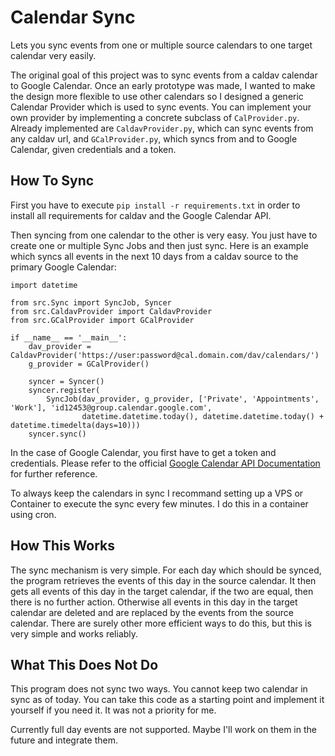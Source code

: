 # Calendar Sync

Lets you sync events from one or multiple source calendars to one target calendar very easily.

The original goal of this project was to sync events from a caldav calendar to Google Calendar. Once an early prototype was made, I wanted to make the design more flexible to use other calendars so I designed a generic Calendar Provider which is used to sync events. You can implement your own provider by implementing a concrete subclass of `CalProvider.py`. Already implemented are `CaldavProvider.py`, which can sync events from any caldav url, and `GCalProvider.py`, which syncs from and to Google Calendar, given credentials and a token.

## How To Sync
First you have to execute `pip install -r requirements.txt` in order to install all requirements for caldav and the Google Calendar API.

Then syncing from one calendar to the other is very easy. You just have to create one or multiple Sync Jobs and then just sync.
Here is an example which syncs all events in the next 10 days from a caldav source to the primary Google Calendar:
```python3
import datetime

from src.Sync import SyncJob, Syncer
from src.CaldavProvider import CaldavProvider
from src.GCalProvider import GCalProvider

if __name__ == '__main__':
    dav_provider = CaldavProvider('https://user:password@cal.domain.com/dav/calendars/')
    g_provider = GCalProvider()

    syncer = Syncer()
    syncer.register(
        SyncJob(dav_provider, g_provider, ['Private', 'Appointments', 'Work'], 'id12453@group.calendar.google.com',
                datetime.datetime.today(), datetime.datetime.today() + datetime.timedelta(days=10)))
    syncer.sync()
```
In the case of Google Calendar, you first have to get a token and credentials. Please refer to the official [Google Calendar API Documentation](https://developers.google.com/calendar/api/quickstart/python) for further reference.

To always keep the calendars in sync I recommand setting up a VPS or Container to execute the sync every few minutes. I do this in a container using cron.

## How This Works
The sync mechanism is very simple. For each day which should be synced, the program retrieves the events of this day in the source calendar.
It then gets all events of this day in the target calendar, if the two are equal, then there is no further action.
Otherwise all events in this day in the target calendar are deleted and are replaced by the events from the source calendar.
There are surely other more efficient ways to do this, but this is very simple and works reliably.

## What This Does Not Do
This program does not sync two ways. You cannot keep two calendar in sync as of today. You can take this code as a starting point and implement it yourself if you need it. It was not a priority for me.

Currently full day events are not supported. Maybe I'll work on them in the future and integrate them.
